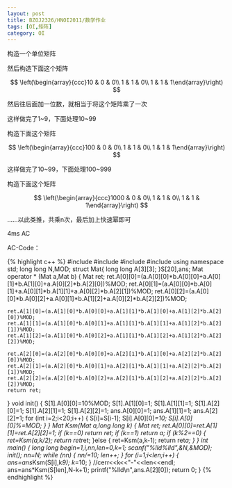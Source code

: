 ```yaml
---
layout: post
title: BZOJ2326/HNOI2011/数学作业
tags: [OI,矩阵]
category: OI
---
```


构造一个单位矩阵

然后构造下面这个矩阵

$$
\left(\begin{array}{ccc}10 & 0 & 0\\ 1 & 1 & 0\\ 1 & 1 & 1\end{array}\right)
$$

然后往后面加一位数，就相当于将这个矩阵乘了一次

这样做完了1~9，下面处理10~99

构造下面这个矩阵

$$
\left(\begin{array}{ccc}100 & 0 & 0\\ 1 & 1 & 0\\ 1 & 1 & 1\end{array}\right)
$$

这样做完了10~99，下面处理100~999

构造下面这个矩阵

$$
\left(\begin{array}{ccc}1000 & 0 & 0\\ 1 & 1 & 0\\ 1 & 1 & 1\end{array}\right)
$$

……以此类推，共乘n次，最后加上快速幂即可

4ms AC

AC-Code：

{% highlight c++ %}
#include <iostream>
#include <cstdio>
#include <cstring>
#include <algorithm>
using namespace std;
long long N,MOD;
struct Mat{
    long long A[3][3];
}S[20],ans;
Mat operator * (Mat a,Mat b)
{
    Mat ret;
    ret.A[0][0]=(a.A[0][0]*b.A[0][0]+a.A[0][1]*b.A[1][0]+a.A[0][2]*b.A[2][0])%MOD;
    ret.A[0][1]=(a.A[0][0]*b.A[0][1]+a.A[0][1]*b.A[1][1]+a.A[0][2]*b.A[2][1])%MOD;
    ret.A[0][2]=(a.A[0][0]*b.A[0][2]+a.A[0][1]*b.A[1][2]+a.A[0][2]*b.A[2][2])%MOD;
     
    ret.A[1][0]=(a.A[1][0]*b.A[0][0]+a.A[1][1]*b.A[1][0]+a.A[1][2]*b.A[2][0])%MOD;
    ret.A[1][1]=(a.A[1][0]*b.A[0][1]+a.A[1][1]*b.A[1][1]+a.A[1][2]*b.A[2][1])%MOD;
    ret.A[1][2]=(a.A[1][0]*b.A[0][2]+a.A[1][1]*b.A[1][2]+a.A[1][2]*b.A[2][2])%MOD;
     
    ret.A[2][0]=(a.A[2][0]*b.A[0][0]+a.A[2][1]*b.A[1][0]+a.A[2][2]*b.A[2][0])%MOD;
    ret.A[2][1]=(a.A[2][0]*b.A[0][1]+a.A[2][1]*b.A[1][1]+a.A[2][2]*b.A[2][1])%MOD;
    ret.A[2][2]=(a.A[2][0]*b.A[0][2]+a.A[2][1]*b.A[1][2]+a.A[2][2]*b.A[2][2])%MOD;
    return ret;
}
void init()
{
    S[1].A[0][0]=10%MOD;
    S[1].A[1][0]=1;
    S[1].A[1][1]=1;
    S[1].A[2][0]=1;
    S[1].A[2][1]=1;
    S[1].A[2][2]=1;
    ans.A[0][0]=1;
    ans.A[1][1]=1;
    ans.A[2][2]=1;
    for (int i=2;i<20;i++)
    {
        S[i]=S[i-1];
        S[i].A[0][0]*=10;
        S[i].A[0][0]%=MOD;
    }
}
Mat Ksm(Mat a,long long k)
{
    Mat ret;
    ret.A[0][0]=ret.A[1][1]=ret.A[2][2]=1;
    if (k==0)
        return ret;
    if (k==1)
        return a;
    if (k%2==0)
    {
        ret=Ksm(a,k/2);
        return ret*ret;
    }else
    {
        ret=Ksm(a,k-1);
        return ret*a;
    }
}
int main()
{
    long long begin=1,i,nn,len=0,k=1;
    scanf("%lld%lld",&N,&MOD);
    init();
    nn=N;
    while (nn)
    {
        nn/=10;
        len++;
    }
    for (i=1;i<len;i++)
    {
        ans=ans*Ksm(S[i],k*9);
        k*=10;
    }
    //cerr<<k<<"-"<<len<<endl;
    ans=ans*Ksm(S[len],N-k+1);
    printf("%lld\n",ans.A[2][0]);
    return 0;
}
{% endhighlight %}
